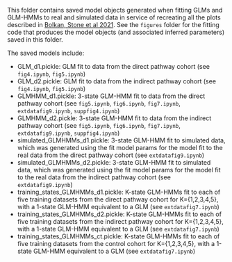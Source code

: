 This folder contains saved model objects generated when fitting GLMs and GLM-HMMs to real and simulated data in service of recreating all the plots described in [Bolkan, Stone et al 2021](https://www.biorxiv.org/content/10.1101/2021.07.23.453573v1). See the <code>figures</code> folder for the fitting code that produces the model objects (and associated inferred parameters) saved in this folder. 

The saved models include: 

* GLM_d1.pickle: GLM fit to data from the direct pathway cohort (see <code>fig4.ipynb</code>, <code>fig5.ipynb</code>)
* GLM_d2.pickle: GLM fit to data from the indirect pathway cohort (see <code>fig4.ipynb</code>, <code>fig5.ipynb</code>)
* GLMHMM_d1.pickle: 3-state GLM-HMM fit to data from the direct pathway cohort (see <code>fig5.ipynb</code>, <code>fig6.ipynb</code>, <code>fig7.ipynb</code>, <code>extdatafig9.ipynb</code>, <code>suppfig4.ipynb</code>)
* GLMHMM_d2.pickle: 3-state GLM-HMM fit to data from the indirect pathway cohort (see <code>fig5.ipynb</code>, <code>fig6.ipynb</code>, <code>fig7.ipynb</code>, <code>extdatafig9.ipynb</code>, <code>suppfig4.ipynb</code>)
* simulated_GLMHMMs_d1.pickle: 3-state GLM-HMM fit to simulated data, which was generated using the fit model params for the model fit to the real data from the direct pathway cohort (see <code>extdatafig9.ipynb</code>)
* simulated_GLMHMMs_d2.pickle: 3-state GLM-HMM fit to simulated data, which was generated using the fit model params for the model fit to the real data from the indirect pathway cohort (see <code>extdatafig9.ipynb</code>)
* training_states_GLMHMMs_d1.pickle: K-state GLM-HMMs fit to each of five training datasets from the direct pathway cohort for K={1,2,3,4,5}, with a 1-state GLM-HMM equivalent to a GLM (see <code>extdatafig7.ipynb</code>)
* training_states_GLMHMMs_d2.pickle: K-state GLM-HMMs fit to each of five training datasets from the indirect pathway cohort for K={1,2,3,4,5}, with a 1-state GLM-HMM equivalent to a GLM (see <code>extdatafig7.ipynb</code>)
* training_states_GLMHMMs_ct.pickle: K-state GLM-HMMs fit to each of five training datasets from the control cohort for K={1,2,3,4,5}, with a 1-state GLM-HMM equivalent to a GLM (see <code>extdatafig7.ipynb</code>)